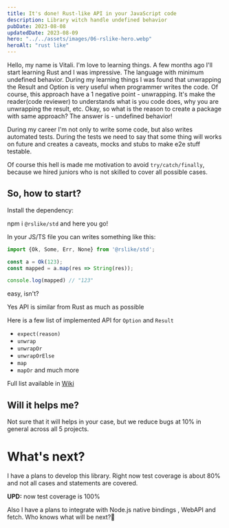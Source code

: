 ```yaml
---
title: It's done! Rust-like API in your JavaScript code
description: Library witch handle undefined behavior
pubDate: 2023-08-08
updatedDate: 2023-08-09
hero: "../../assets/images/06-rslike-hero.webp"
heroAlt: "rust like"
---
```


Hello, my name is Vitali. I'm love to learning things. A few months ago I'll start learning Rust and I was impressive. The language with minimum undefined behavior. During my learning things I was found that unwrapping the Result and Option is very useful when programmer writes the code. Of course, this approach have a 1 negative point - unwrapping. It's make the reader(code reviewer) to understands what is you code does, why you are unwrapping the result, etc. Okay, so what is the reason to create a package with same approach? The answer is - undefined behavior!

During my career I'm not only to write some code, but also writes automated tests. During the tests we need to say that some thing will works on future and creates a caveats, mocks and stubs to make e2e stuff testable.

Of course this hell is made me motivation to avoid `try/catch/finally`, because we hired juniors who is not skilled to cover all possible cases.

## So, how to start?

Install the dependency:

npm i `@rslike/std` and here you go!

In your JS/TS file you can writes something like this:

```ts
import {Ok, Some, Err, None} from '@rslike/std';

const a = Ok(123);
const mapped = a.map(res => String(res));

console.log(mapped) // "123"
```

easy, isn't?

Yes API is similar from Rust as much as possible

Here is a few list of implemented API for `Option` and `Result`

- `expect(reason)`
- `unwrap`
- `unwrapOr`
- `unwrapOrElse`
- `map`
- `mapOr` and much more

Full list available in [Wiki](https://github.com/vitalics/rslike/wiki)

## Will it helps me?

Not sure that it will helps in your case, but we reduce bugs at 10% in general across all 5 projects.

# What's next?

I have a plans to develop this library. Right now test coverage is about 80% and not all cases and statements are covered.

**UPD:** now test coverage is 100%

Also I have a plans to integrate with Node.js native bindings , WebAPI and fetch. Who knows what will be next?🤔
